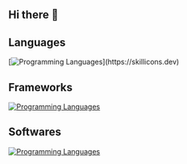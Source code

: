 ## Hi there 👋

<!--
**koht20/koht20** is a ✨ _special_ ✨ repository because its `README.md` (this file) appears on your GitHub profile.

Here are some ideas to get you started:

- 🔭 I’m currently working on ...
- 🌱 I’m currently learning ...
- 👯 I’m looking to collaborate on ...
- 🤔 I’m looking for help with ...
- 💬 Ask me about ...
- 📫 How to reach me: ...
- 😄 Pronouns: ...
- ⚡ Fun fact: ...
-->

## Languages
[![Programming Languages](https://skillicons.dev/icons?i=c,cpp,cs,rust,ts,js,py,julia,)](https://skillicons.dev)

## Frameworks
[![Programming Languages](https://skillicons.dev/icons?i=react,css,html,qt,tauri,nodejs,opencv,vite)](https://skillicons.dev)


## Softwares
[![Programming Languages](https://skillicons.dev/icons?i=discord,notion,obsidian,unity,ubuntu,vscode)](https://skillicons.dev)



